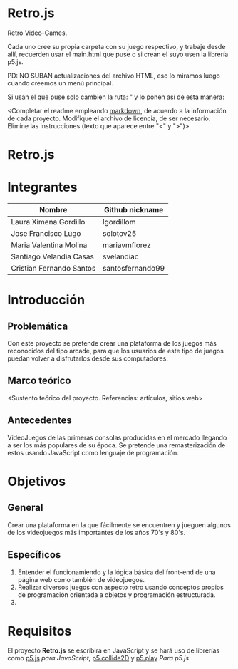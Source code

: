 # Retro.js
Retro Video-Games.
  
  
  
  
  Cada uno cree su propia carpeta con su juego respectivo, y trabaje desde allí, recuerden usar el main.html que puse o si crean el suyo     usen la librería p5.js.
  
  
  
  PD: NO SUBAN actualizaciones del archivo HTML, eso lo miramos luego cuando creemos un menú principal.
  
  
  
  
  
  Si usan el que puse solo cambien la ruta: "<script src="pacman/pacman.js"></script> y lo ponen así de esta manera:                                                                                                                                                                            
  <script src="carpeta/nombre-archivo"></script>

  <Completar el readme empleando [markdown](https://guides.github.com/features/mastering-markdown/), de acuerdo a la información de cada proyecto. Modifique el archivo de licencia, de ser necesario. Elimine las instrucciones (texto que aparece entre "<" y ">")>

# Retro.js

# Integrantes

| Nombre | Github nickname |
|--------|-----------------|
| Laura Ximena Gordillo | lgordillom |
| Jose Francisco Lugo | solotov25 |
| Maria Valentina Molina | mariavmflorez |
| Santiago Velandia Casas | svelandiac |
| Cristian Fernando Santos | santosfernando99 |

# Introducción

## Problemática

Con este proyecto se pretende crear una plataforma de los juegos más reconocidos del tipo arcade, para que los usuarios de este tipo de juegos puedan volver a disfrutarlos desde sus computadores.

## Marco teórico

<Sustento teórico del proyecto. Referencias: artículos, sitios web>

## Antecedentes

VideoJuegos de las primeras consolas producidas en el mercado llegando a ser los más populares de su época. Se pretende una remasterización de estos usando JavaScript como lenguaje de programación.

# Objetivos

## General

Crear una plataforma en la que fácilmente se encuentren y jueguen algunos de los videojuegos más importantes de los años 70's y 80's.

## Específicos

1. Entender el funcionamiendo y la lógica básica del front-end de una página web como también de videojuegos.
1. Realizar diversos juegos con aspecto retro usando conceptos propios de programación orientada a objetos y programación estructurada.
1.

# Requisitos

El proyecto **Retro.js** se escribirá en JavaScript y se hará uso de librerías como [p5.js][] *para JavaScript*, [p5.collide2D][] y [p5.play][] *Para p5.js*

[p5.js]:https://p5js.org/
[p5.collide2D]:https://github.com/bmoren/p5.collide2D
[p5.play]:http://p5play.molleindustria.org/
